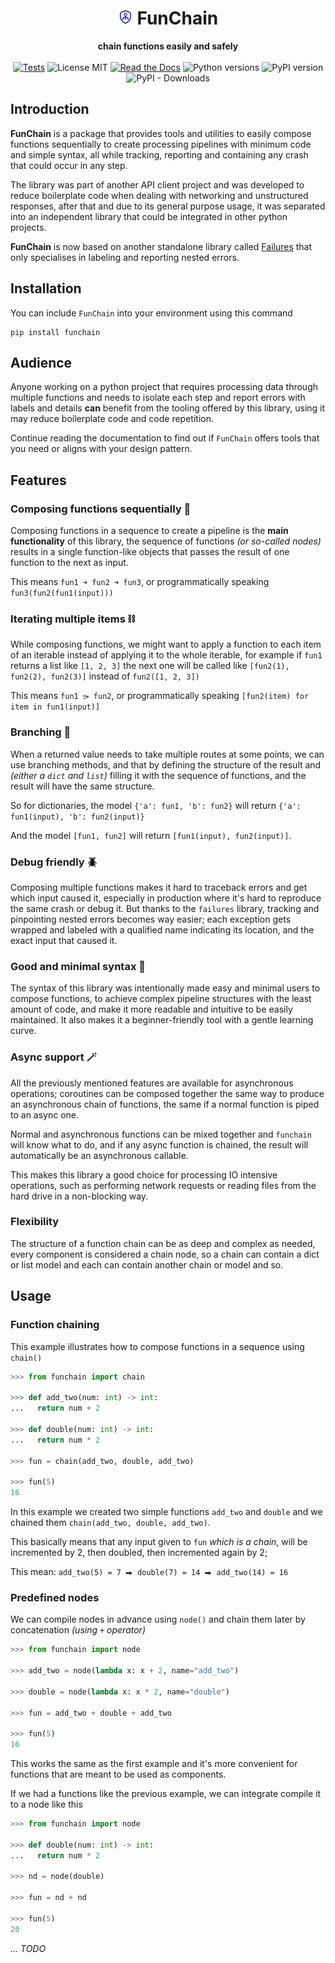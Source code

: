 <div align="center" id="heading">
  <h1><img src="./docs/_static/favicon/favicon.svg" alt="logo" width="24" height="24" /> FunChain</h1>
  <strong style="">chain functions easily and safely</strong>
  <div>
    <br/>
    <a href="https://github.com/mediadnan/funchain/actions/workflows/tests.yml"><img src="https://github.com/mediadnan/funchain/actions/workflows/tests.yml/badge.svg" alt="Tests" /></a>
    <img src="https://img.shields.io/github/license/mediadnan/funchain" alt="License MIT" />
    <a href="https://funchain.readthedocs.io/en/latest/"><img src="https://img.shields.io/readthedocs/funchain" alt="Read the Docs"></a>
    <img src="https://img.shields.io/pypi/pyversions/funchain" alt="Python versions" />
    <img src="https://img.shields.io/pypi/v/funchain" alt="PyPI version" />
    <img src="https://img.shields.io/pypi/dm/funchain" alt="PyPI - Downloads"/>
  </div>
</div> 


## Introduction
**FunChain** is a package that provides tools and utilities to easily compose functions sequentially
to create processing pipelines with minimum code and simple syntax,
all while tracking, reporting and containing any crash that could occur in any step.  

The library was part of another API client project and was developed to reduce boilerplate code when dealing
with networking and unstructured responses, after that and due to its general purpose usage, it was separated 
into an independent library that could be integrated in other python projects.

**FunChain** is now based on another standalone library called [Failures](https://pypi.org/project/failures/)
that only specialises in labeling and reporting nested errors.

## Installation
You can include ``FunChain`` into your environment using this command

````shell
pip install funchain
````

## Audience
Anyone working on a python project that requires processing data through multiple functions and needs to isolate
each step and report errors with labels and details **can** benefit from the tooling offered by this library,
using it may reduce boilerplate code and code repetition.

Continue reading the documentation to find out if ``FunChain`` offers tools that you need 
or aligns with your design pattern.

## Features
### Composing functions sequentially 🔗
Composing functions in a sequence to create a pipeline
is the **main functionality** of this library, the sequence
of functions *(or so-called nodes)* results in a single
function-like objects that passes the result of one function
to the next as input.

This means `fun1 ➜ fun2 ➜ fun3`, or programmatically speaking
`fun3(fun2(fun1(input)))`

### Iterating multiple items ⛓️
While composing functions, we might want to apply a function
to each item of an iterable instead of applying it to the whole
iterable, for example if ``fun1`` returns a list like ``[1, 2, 3]`` 
the next one will be called like ``[fun2(1), fun2(2), fun2(3)]`` 
instead of ``fun2([1, 2, 3])``

This means `fun1 ⭄ fun2`, or programmatically speaking 
`[fun2(item) for item in fun1(input)]`

### Branching 🦑
When a returned value needs to take multiple routes at some points,
we can use branching methods, and that by defining the structure
of the result and _(either a ``dict`` and ``list``)_ filling it
with the sequence of functions, and the result will have the same 
structure.

So for dictionaries, the model `{'a': fun1, 'b': fun2}` will return
`{'a': fun1(input), 'b': fun2(input)}`

And the model `[fun1, fun2]` will return `[fun1(input), fun2(input)]`.

### Debug friendly 🪲
Composing multiple functions makes it hard
to traceback errors and get which input caused it,
especially in production where it's hard to reproduce 
the same crash or debug it.
But thanks to the ``failures`` library, tracking and pinpointing 
nested errors becomes way easier; each exception gets wrapped
and labeled with a qualified name indicating its location, and
the exact input that caused it.

### Good and minimal syntax 🎈
The syntax of this library was intentionally made easy and minimal users to compose functions,
to achieve complex pipeline structures with the least amount of code, and make it more readable and intuitive
to be easily maintained. It also makes it a beginner-friendly tool with a gentle learning curve.

### Async support 🪄
All the previously mentioned features are available for asynchronous
operations; coroutines can be composed together the same way to produce
an asynchronous chain of functions,
the same if a normal function is piped to an async one.

Normal and asynchronous functions can be mixed together and
`funchain` will know what to do, and if any async function is chained,
the result will automatically be an asynchronous callable.

This makes this library a good choice for processing IO intensive
operations, such as performing network requests or reading files from
the hard drive in a non-blocking way.

### Flexibility
The structure of a function chain can be as deep and complex as needed,
every component is considered a chain node, so a chain can contain a
dict or list model and each can contain another chain or model and so.

## Usage
### Function chaining

This example illustrates how to compose functions in a sequence
using `chain()`

```python
>>> from funchain import chain

>>> def add_two(num: int) -> int:
...   return num + 2

>>> def double(num: int) -> int:
...   return num * 2

>>> fun = chain(add_two, double, add_two)

>>> fun(5)
16
```
In this example we created two simple functions `add_two` and `double`
and we chained them `chain(add_two, double, add_two)`.

This basically means that any input given to `fun` _which is a chain_,
will be incremented by 2, then doubled, then incremented again by 2;

This mean: `add_two(5) = 7 ⮕ double(7) = 14 ⮕ add_two(14) = 16`

### Predefined nodes
We can compile nodes in advance using `node()` and chain them later
by concatenation _(using_ `+` _operator)_

```python
>>> from funchain import node

>>> add_two = node(lambda x: x + 2, name="add_two")

>>> double = node(lambda x: x * 2, name="double")

>>> fun = add_two + double + add_two

>>> fun(5)
16
```

This works the same as the first example and it's more convenient for functions that are meant to be used
as components.

If we had a functions like the previous example,
we can integrate compile it to a node like this

```python
>>> from funchain import node

>>> def double(num: int) -> int:
...   return num * 2

>>> nd = node(double)

>>> fun = nd + nd

>>> fun(5)
20
```


_... TODO_